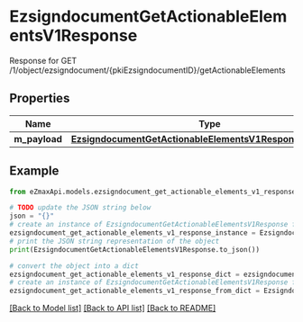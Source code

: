 # EzsigndocumentGetActionableElementsV1Response

Response for GET /1/object/ezsigndocument/{pkiEzsigndocumentID}/getActionableElements

## Properties

Name | Type | Description | Notes
------------ | ------------- | ------------- | -------------
**m_payload** | [**EzsigndocumentGetActionableElementsV1ResponseMPayload**](EzsigndocumentGetActionableElementsV1ResponseMPayload.md) |  | 

## Example

```python
from eZmaxApi.models.ezsigndocument_get_actionable_elements_v1_response import EzsigndocumentGetActionableElementsV1Response

# TODO update the JSON string below
json = "{}"
# create an instance of EzsigndocumentGetActionableElementsV1Response from a JSON string
ezsigndocument_get_actionable_elements_v1_response_instance = EzsigndocumentGetActionableElementsV1Response.from_json(json)
# print the JSON string representation of the object
print(EzsigndocumentGetActionableElementsV1Response.to_json())

# convert the object into a dict
ezsigndocument_get_actionable_elements_v1_response_dict = ezsigndocument_get_actionable_elements_v1_response_instance.to_dict()
# create an instance of EzsigndocumentGetActionableElementsV1Response from a dict
ezsigndocument_get_actionable_elements_v1_response_from_dict = EzsigndocumentGetActionableElementsV1Response.from_dict(ezsigndocument_get_actionable_elements_v1_response_dict)
```
[[Back to Model list]](../README.md#documentation-for-models) [[Back to API list]](../README.md#documentation-for-api-endpoints) [[Back to README]](../README.md)


